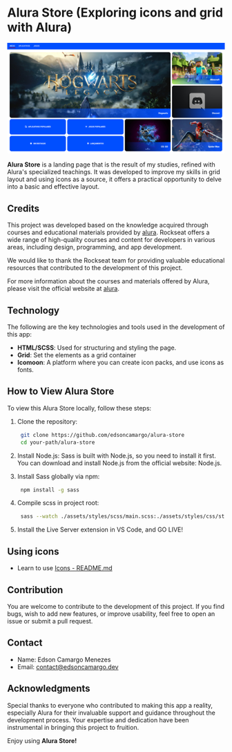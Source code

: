 # Alura Store (Exploring icons and grid with Alura)

![Alura Store Thumbnail](./assets/img/thumbnail.png)

**Alura Store** is a landing page that is the result of my studies, refined with Alura's specialized teachings. It was developed to improve my skills in grid layout and using icons as a source, it offers a practical opportunity to delve into a basic and effective layout.

## Credits

This project was developed based on the knowledge acquired through courses and educational materials provided by [alura](https://www.alura.com.br). Rockseat offers a wide range of high-quality courses and content for developers in various areas, including design, programming, and app development.

We would like to thank the Rockseat team for providing valuable educational resources that contributed to the development of this project.

For more information about the courses and materials offered by Alura, please visit the official website at [alura](https://www.alura.com.br).

## Technology

The following are the key technologies and tools used in the development of this app:

- **HTML/SCSS**: Used for structuring and styling the page.
- **Grid**: Set the elements as a grid container
- **Icomoon**: A platform where you can create icon packs, and use icons as fonts.

## How to View Alura Store

To view this Alura Store locally, follow these steps:

1. Clone the repository:

   ```bash
    git clone https://github.com/edsoncamargo/alura-store
    cd your-path/alura-store
   ```

2. Install Node.js: Sass is built with Node.js, so you need to install it first. You can download and install Node.js from the official website: Node.js.

3. Install Sass globally via npm:

   ```bash
    npm install -g sass
   ```

4. Compile scss in project root:

   ```bash
    sass --watch ./assets/styles/scss/main.scss:./assets/styles/css/styles.css
   ```

5. Install the Live Server extension in VS Code, and GO LIVE!

## Using icons

- Learn to use [Icons - README.md](/assets/icons/README.md)

## Contribution

You are welcome to contribute to the development of this project. If you find bugs, wish to add new features, or improve usability, feel free to open an issue or submit a pull request.

## Contact

- Name: Edson Camargo Menezes
- Email: contact@edsoncamargo.dev

## Acknowledgments

Special thanks to everyone who contributed to making this app a reality, especially Alura for their invaluable support and guidance throughout the development process. Your expertise and dedication have been instrumental in bringing this project to fruition.

Enjoy using **Alura Store!**
